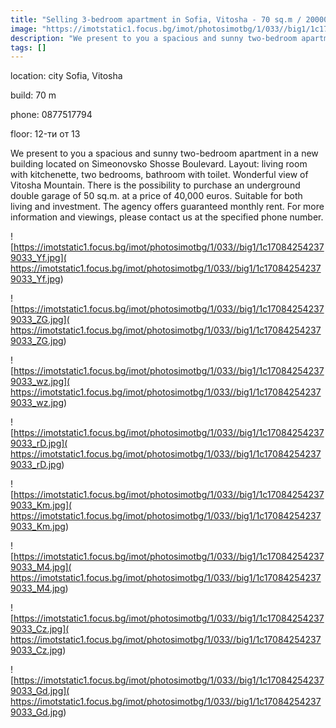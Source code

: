 ```yaml
---
title: "Selling 3-bedroom apartment in Sofia, Vitosha - 70 sq.m / 200000 EUR "
image: "https://imotstatic1.focus.bg/imot/photosimotbg/1/033//big1/1c170842542379033_Fw.jpg"
description: "We present to you a spacious and sunny two-bedroom apartment in a new building located on Simeonovsko Shosse Boulevard. Layout: living room with kitchenette, two bedrooms, bathroom with toilet. Wonderful view of Vitosha Mountain. There is the possibility to purchase an underground double garage of 50 sq.m. at a price of 40,000 euros. Suitable for both living and investment. The agency offers guaranteed monthly rent. For more information and viewings, please contact us at the specified phone number."
tags: []
---
```


location: city Sofia, Vitosha

build: 70 m

phone: 0877517794

floor: 12-ти от 13

We present to you a spacious and sunny two-bedroom apartment in a new building located on Simeonovsko Shosse Boulevard. Layout: living room with kitchenette, two bedrooms, bathroom with toilet. Wonderful view of Vitosha Mountain. There is the possibility to purchase an underground double garage of 50 sq.m. at a price of 40,000 euros. Suitable for both living and investment. The agency offers guaranteed monthly rent. For more information and viewings, please contact us at the specified phone number.


![https://imotstatic1.focus.bg/imot/photosimotbg/1/033//big1/1c170842542379033_Yf.jpg]( https://imotstatic1.focus.bg/imot/photosimotbg/1/033//big1/1c170842542379033_Yf.jpg)


![https://imotstatic1.focus.bg/imot/photosimotbg/1/033//big1/1c170842542379033_ZG.jpg]( https://imotstatic1.focus.bg/imot/photosimotbg/1/033//big1/1c170842542379033_ZG.jpg)


![https://imotstatic1.focus.bg/imot/photosimotbg/1/033//big1/1c170842542379033_wz.jpg]( https://imotstatic1.focus.bg/imot/photosimotbg/1/033//big1/1c170842542379033_wz.jpg)


![https://imotstatic1.focus.bg/imot/photosimotbg/1/033//big1/1c170842542379033_rD.jpg]( https://imotstatic1.focus.bg/imot/photosimotbg/1/033//big1/1c170842542379033_rD.jpg)


![https://imotstatic1.focus.bg/imot/photosimotbg/1/033//big1/1c170842542379033_Km.jpg]( https://imotstatic1.focus.bg/imot/photosimotbg/1/033//big1/1c170842542379033_Km.jpg)


![https://imotstatic1.focus.bg/imot/photosimotbg/1/033//big1/1c170842542379033_M4.jpg]( https://imotstatic1.focus.bg/imot/photosimotbg/1/033//big1/1c170842542379033_M4.jpg)


![https://imotstatic1.focus.bg/imot/photosimotbg/1/033//big1/1c170842542379033_Cz.jpg]( https://imotstatic1.focus.bg/imot/photosimotbg/1/033//big1/1c170842542379033_Cz.jpg)


![https://imotstatic1.focus.bg/imot/photosimotbg/1/033//big1/1c170842542379033_Gd.jpg]( https://imotstatic1.focus.bg/imot/photosimotbg/1/033//big1/1c170842542379033_Gd.jpg)



